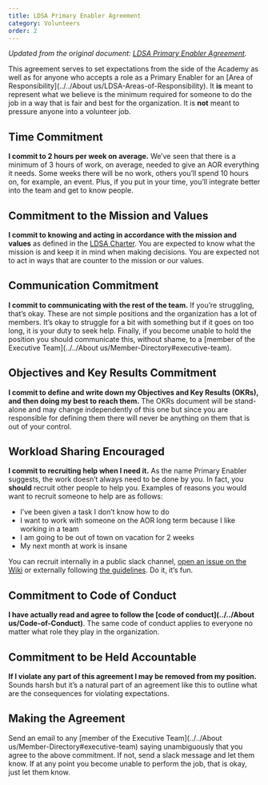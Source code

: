 ```yaml
---
title: LDSA Primary Enabler Agreement
category: Volunteers
order: 2
---
```


_Updated from the original document: [LDSA Primary Enabler Agreement](https://docs.google.com/document/d/15ZZuyUNCoM8VFLDApuHutENFSSZgxKdYo2k-FDx3BOQ/)._

This agreement serves to set expectations from the side of the Academy as well as for anyone who accepts a role as a Primary Enabler for an [Area of Responsibility](../../About us/LDSA-Areas-of-Responsibility). It **is** meant to represent what we believe is the minimum required for someone to do the job in a way that is fair and best for the organization. It is **not** meant to pressure anyone into a volunteer job.

## Time Commitment
**I commit to 2 hours per week on average.** We’ve seen that there is a minimum of 3 hours of work, on average, needed to give an AOR everything it needs. Some weeks there will be no work, others you’ll spend 10 hours on, for example, an event. Plus, if you put in your time, you’ll integrate better into the team and get to know people.

## Commitment to the Mission and Values
**I commit to knowing and acting in accordance with the mission and values** as defined in the [LDSA Charter](../../About%20us/Lisbon-Data-Science-Academy-(Organization)). You are expected to know what the mission is and keep it in mind when making decisions. You are expected not to act in ways that are counter to the mission or our values.

## Communication Commitment
**I commit to communicating with the rest of the team.** If you’re struggling, that’s okay. These are not simple positions and the organization has a lot of members. It’s okay to struggle for a bit with something but if it goes on too long, it is your duty to seek help. Finally, if you become unable to hold the position you should communicate this, without shame, to a [member of the Executive Team](../../About us/Member-Directory#executive-team).

## Objectives and Key Results Commitment
**I commit to define and write down my Objectives and Key Results (OKRs), and then doing my best to reach them.** The OKRs document will be stand-alone and may change independently of this one but since you are responsible for defining them there will never be anything on them that is out of your control.

## Workload Sharing Encouraged
**I commit to recruiting help when I need it.** As the name Primary Enabler suggests, the work doesn’t always need to be done by you. In fact, you **should** recruit other people to help you. Examples of reasons you would want to recruit someone to help are as follows:
- I’ve been given a task I don’t know how to do
- I want to work with someone on the AOR long term because I like working in a team
- I am going to be out of town on vacation for 2 weeks
- My next month at work is insane

You can recruit internally in a public slack channel, [open an issue on the Wiki](https://github.com/LDSSA/wiki/issues) or externally following [the guidelines](../Recruiting-and-Onboarding-New-Instructors). Do it, it’s fun.

## Commitment to Code of Conduct
**I have actually read and agree to follow the [code of conduct](../../About us/Code-of-Conduct)**. The same code of conduct applies to everyone no matter what role they play in the organization.

## Commitment to be Held Accountable
**If I violate any part of this agreement I may be removed from my position.** Sounds harsh but it’s a natural part of an agreement like this to outline what are the consequences for violating expectations.

## Making the Agreement
Send an email to any [member of the Executive Team](../../About us/Member-Directory#executive-team) saying unambiguously that you agree to the above commitment. If not, send a slack message and let them know. If at any point you become unable to perform the job, that is okay, just let them know.


